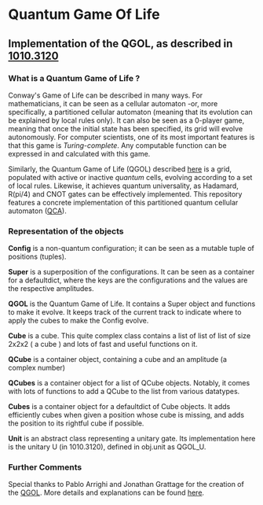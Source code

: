 # Quantum Game Of Life

## Implementation of the QGOL, as described in [1010.3120](https://arxiv.org/abs/1010.3120 "Main ArXiv page")

### What is a Quantum Game of Life ?

Conway's Game of Life can be described in many ways. For mathematicians, it can be seen as a cellular automaton -or, more specifically, a partitioned cellular automaton (meaning that its evolution can be explained by local rules only). It can also be seen as a 0-player game, meaning that once the initial state has been specified, its grid will evolve autonomously. For computer scientists, one of its most important features is that this game is *Turing-complete*. Any computable function can be expressed in and calculated with this game.

Similarly, the Quantum Game of Life (QGOL) described [here](https://arxiv.org/pdf/1010.3120.pdf "QGOL arXiv pdf") is a grid, populated with active or inactive *quantum* cells, evolving according to a set of local rules. Likewise, it achieves quantum universality, as Hadamard, R(pi/4) and CNOT gates can be effectively implemented. This repository features a concrete implementation of this partitioned quantum cellular automaton ([QCA](https://arxiv.org/pdf/1904.12956.pdf "Quantum Cellular Automaton pdf")).

### Representation of the objects

**Config** is a non-quantum configuration; it can be seen as a mutable tuple of positions (tuples).

**Super** is a superposition of the configurations. It can be seen as a container for a defaultdict, where the keys are the configurations and the values are the respective amplitudes.

**QGOL** is the Quantum Game of Life. It contains a Super object and functions to make it evolve. It keeps track of the current track to indicate where to apply the cubes to make the Config evolve.

**Cube** is a cube. This quite complex class contains a list of list of list of size 2x2x2 ( a cube ) and lots of fast and useful functions on it.

**QCube** is a container object, containing a cube and an amplitude (a complex number)

**QCubes** is a container object for a list of QCube objects. Notably, it comes with lots of functions to add a QCube to the list from various datatypes.

**Cubes** is a container object for a defaultdict of Cube objects. It adds efficiently cubes when given a position whose cube is missing, and adds the position to its rightful cube if possible.

**Unit** is an abstract class representing a unitary gate. Its implementation here is the unitary U (in 1010.3120), defined in obj.unit as QGOL_U.

### Further Comments

Special thanks to Pablo Arrighi and Jonathan Grattage for the creation of the [QGOL](https://arxiv.org/pdf/1010.3120.pdf "QGOL arXiv pdf"). More details and explanations can be found [here](https://docs.google.com/presentation/d/1fBKEK7S0qo7wJeW9lbydZbKjFvYAzMyKeQIjaOYFTi4/edit#slide=id.g4f341a8c7f_0_184 "presentation of rules").
